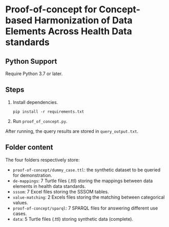 # Proof-of-concept for Concept-based Harmonization of Data Elements Across Health Data standards

## Python Support
Require Python 3.7 or later.

## Steps

1. Install dependencies. 
    ```
    pip install -r requirements.txt
    ```
2. Run `proof_of_concept.py`.

After running, the query results are stored in `query_output.txt`. 

## Folder content
The four folders respectively store: 

- `proof-of-concept/dummy_case.ttl`: the synthetic dataset to be queried for demonstration.
- `de-mappings`: 7 Turtle files (.ttl) storing the mappings between data elements in health data standards.
- `sssom`: 7 Excel files storing the SSSOM tables.
- `value-matching`: 2 Excels files storing the matching between categorical values.
- `proof-of-concept/sparql`: 7 SPARQL files for answering different use cases.
- `data`: 5 Turtle files (.ttl) storing synthetic data (complete).
